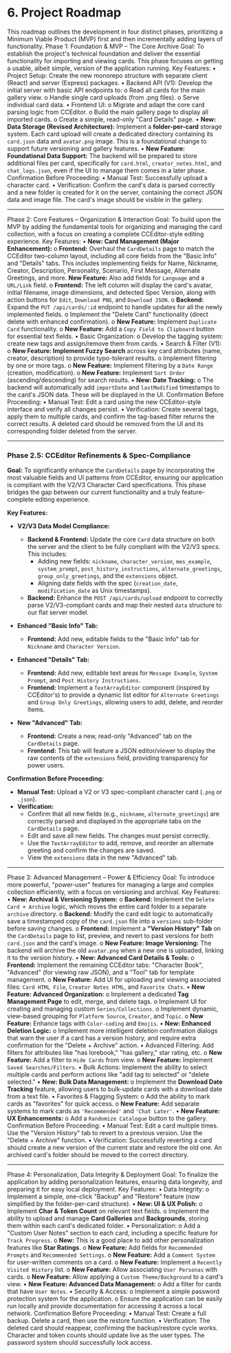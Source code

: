 # 6. Project Roadmap
This roadmap outlines the development in four distinct phases, prioritizing a Minimum Viable Product (MVP) first and then incrementally adding layers of functionality.
Phase 1: Foundation & MVP – The Core Archive
Goal: To establish the project's technical foundation and deliver the essential functionality for importing and viewing cards. This phase focuses on getting a usable, albeit simple, version of the application running.
Key Features:
•	Project Setup: Create the new monorepo structure with separate client (React) and server (Express) packages.
•	Backend API (V1): Develop the initial server with basic API endpoints to:
o	Read all cards for the main gallery view.
o	Handle single card uploads (from .png files).
o	Serve individual card data.
•	Frontend UI:
o	Migrate and adapt the core card parsing logic from CCEditor.
o	Build the main gallery page to display all imported cards.
o	Create a simple, read-only "Card Details" page.
•	**New: Data Storage (Revised Architecture):** Implement a **folder-per-card** storage system. Each card upload will create a dedicated directory containing its `card.json` data and `avatar.png` image. This is a foundational change to support future versioning and gallery features.
•	**New Feature: Foundational Data Support:** The backend will be prepared to store additional files per card, specifically for `card.html`, `creator_notes.html`, and `chat_logs.json`, even if the UI to manage them comes in a later phase.
Confirmation Before Proceeding:
•	Manual Test: Successfully upload a character card.
•	Verification: Confirm the card's data is parsed correctly and a new folder is created for it on the server, containing the correct JSON data and image file. The card's image should be visible in the gallery.

---
Phase 2: Core Features – Organization & Interaction
Goal: To build upon the MVP by adding the fundamental tools for organizing and managing the card collection, with a focus on creating a complete CCEditor-style editing experience.
Key Features:
•	**New: Card Management (Major Enhancement):**
o	**Frontend:** Overhaul the `CardDetails` page to match the CCEditor two-column layout, including all core fields from the "Basic Info" and "Details" tabs. This includes implementing fields for Name, Nickname, Creator, Description, Personality, Scenario, First Message, Alternate Greetings, and more. **New Feature:** Also add fields for `Language` and a `URL/Link` field.
o	**Frontend:** The left column will display the card's avatar, initial filename, image dimensions, and detected Spec Version, along with action buttons for `Edit`, `Download PNG`, and `Download JSON`.
o	**Backend:** Expand the `PUT /api/cards/:id` endpoint to handle updates for all the newly implemented fields.
o	Implement the "Delete Card" functionality (direct delete with enhanced confirmation).
o	**New Feature:** Implement `Duplicate Card` functionality.
o	**New Feature:** Add a `Copy Field to Clipboard` button for essential text fields.
•	Basic Organization:
o	Develop the tagging system: create new tags and assign/remove them from cards.
•	Search & Filter (V1):
o	**New Feature: Implement Fuzzy Search** across key card attributes (name, creator, description) to provide typo-tolerant results.
o	Implement filtering by one or more tags.
o	**New Feature:** Implement filtering by a `Date Range` (creation, modification).
o	**New Feature:** Implement `Sort Order` (ascending/descending) for search results.
•	**New: Date Tracking:**
o	The backend will automatically add `importDate` and `lastModified` timestamps to the card's JSON data. These will be displayed in the UI.
Confirmation Before Proceeding:
•	Manual Test: Edit a card using the new CCEditor-style interface and verify all changes persist.
•	Verification: Create several tags, apply them to multiple cards, and confirm the tag-based filter returns the correct results. A deleted card should be removed from the UI and its corresponding folder deleted from the server.

---
### **Phase 2.5: CCEditor Refinements & Spec-Compliance**
**Goal:** To significantly enhance the `CardDetails` page by incorporating the most valuable fields and UI patterns from CCEditor, ensuring our application is compliant with the V2/V3 Character Card specifications. This phase bridges the gap between our current functionality and a truly feature-complete editing experience.

**Key Features:**

*   **V2/V3 Data Model Compliance:**
    *   **Backend & Frontend:** Update the core `Card` data structure on both the server and the client to be fully compliant with the V2/V3 specs. This includes:
        *   Adding new fields: `nickname`, `character_version`, `mes_example`, `system_prompt`, `post_history_instructions`, `alternate_greetings`, `group_only_greetings`, and the `extensions` object.
        *   Aligning date fields with the spec (`creation_date`, `modification_date` as Unix timestamps).
    *   **Backend:** Enhance the `POST /api/cards/upload` endpoint to correctly parse V2/V3-compliant cards and map their nested `data` structure to our flat server model.

*   **Enhanced "Basic Info" Tab:**
    *   **Frontend:** Add new, editable fields to the "Basic Info" tab for `Nickname` and `Character Version`.

*   **Enhanced "Details" Tab:**
    *   **Frontend:** Add new, editable text areas for `Message Example`, `System Prompt`, and `Post History Instructions`.
    *   **Frontend:** Implement a `TextArrayEditor` component (inspired by CCEditor's) to provide a dynamic list editor for `Alternate Greetings` and `Group Only Greetings`, allowing users to add, delete, and reorder items.

*   **New "Advanced" Tab:**
    *   **Frontend:** Create a new, read-only "Advanced" tab on the `CardDetails` page.
    *   **Frontend:** This tab will feature a JSON editor/viewer to display the raw contents of the `extensions` field, providing transparency for power users.

**Confirmation Before Proceeding:**
*   **Manual Test:** Upload a V2 or V3 spec-compliant character card (`.png` or `.json`).
*   **Verification:**
    *   Confirm that all new fields (e.g., `nickname`, `alternate_greetings`) are correctly parsed and displayed in the appropriate tabs on the `CardDetails` page.
    *   Edit and save all new fields. The changes must persist correctly.
    *   Use the `TextArrayEditor` to add, remove, and reorder an alternate greeting and confirm the changes are saved.
    *   View the `extensions` data in the new "Advanced" tab.

---
Phase 3: Advanced Management – Power & Efficiency
Goal: To introduce more powerful, "power-user" features for managing a large and complex collection efficiently, with a focus on versioning and archival.
Key Features:
•	**New: Archival & Versioning System:**
o	**Backend:** Implement the `Delete Card + Archive` logic, which moves the entire card folder to a separate `archive` directory.
o	**Backend:** Modify the card edit logic to automatically save a timestamped copy of the `card.json` file into a `versions` sub-folder before saving changes.
o	**Frontend:** Implement a **"Version History" Tab** on the `CardDetails` page to list, preview, and revert to past versions for both `card.json` and the card's image.
o	**New Feature: Image Versioning:** The backend will archive the old `avatar.png` when a new one is uploaded, linking it to the version history.
•	**New: Advanced Card Details & Tools:**
o	**Frontend:** Implement the remaining CCEditor tabs: "Character Book", "Advanced" (for viewing raw JSON), and a "Tool" tab for template management.
o	**New Feature:** Add UI for uploading and viewing associated files: `Card HTML File`, `Creator Notes HTML`, and `Favorite Chats`.
•	**New Feature: Advanced Organization:**
o	Implement a dedicated **Tag Management Page** to edit, merge, and delete tags.
o	Implement UI for creating and managing custom `Series/Collections`.
o	Implement dynamic, view-based grouping for `Platform Source`, `Creator`, and `Topic`.
o	**New Feature:** Enhance tags with `Color-coding` and `Emojis`.
•	**New: Enhanced Deletion Logic:**
o	Implement more intelligent deletion confirmation dialogs that warn the user if a card has a version history, and require extra confirmation for the "Delete + Archive" action.
•	Advanced Filtering: Add filters for attributes like "has lorebook," "has gallery," star rating, etc.
o	**New Feature:** Add a filter to `Hide Cards` from view.
o	**New Feature:** Implement `Saved Searches/Filters`.
•	Bulk Actions: Implement the ability to select multiple cards and perform actions like "add tag to selected" or "delete selected."
•	**New: Bulk Data Management:**
o	Implement the **Download Date Tracking** feature, allowing users to bulk-update cards with a download date from a text file.
•	Favorites & Flagging System:
o	Add the ability to mark cards as "favorites" for quick access.
o	**New Feature:** Add separate systems to mark cards as `'Recommended'` and `'Chat Later'`.
•	**New Feature: UX Enhancements:**
o	Add a `Randomize Catalogue` button to the gallery.
Confirmation Before Proceeding:
•	Manual Test: Edit a card multiple times. Use the "Version History" tab to revert to a previous version. Use the "Delete + Archive" function.
•	Verification: Successfully reverting a card should create a new version of the current state and restore the old one. An archived card's folder should be moved to the correct directory.

---
Phase 4: Personalization, Data Integrity & Deployment
Goal: To finalize the application by adding personalization features, ensuring data longevity, and preparing it for easy local deployment.
Key Features:
•	Data Integrity:
o	Implement a simple, one-click "Backup" and "Restore" feature (now simplified by the folder-per-card structure).
•	**New: UI & UX Polish:**
o	Implement **Char & Token Count** on relevant text fields.
o	Implement the ability to upload and manage **Card Galleries** and **Backgrounds**, storing them within each card's dedicated folder.
•	Personalization:
o	Add a "Custom User Notes" section to each card, including a specific feature for `Track Progress`.
	o	**New:** This is a good place to add other personalization features like **Star Ratings**.
	o	**New Feature:** Add fields for `Recommended Prompts` and `Recommended Settings`.
	o	**New Feature:** Add a `Comment System` for user-written comments on a card.
	o	**New Feature:** Implement a `Recently Visited History` list.
	o	**New Feature:** Allow associating `User Personas` with cards.
	o	**New Feature:** Allow applying a `Custom Theme/Background` to a card's view.
•	**New Feature: Advanced Data Management:**
	o	Add a filter for cards that have `User Notes`.
•	Security & Access:
o	Implement a simple password protection system for the application.
	o	Ensure the application can be easily run locally and provide documentation for accessing it across a local network.
Confirmation Before Proceeding:
•	Manual Test: Create a full backup. Delete a card, then use the restore function.
•	Verification: The deleted card should reappear, confirming the backup/restore cycle works. Character and token counts should update live as the user types. The password system should successfully lock access.